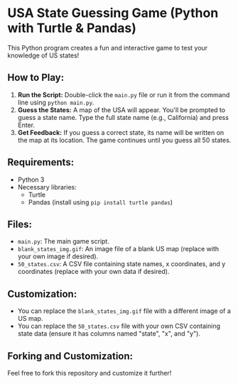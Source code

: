 # USA State Guessing Game (Python with Turtle & Pandas)

This Python program creates a fun and interactive game to test your knowledge of US states!

## How to Play:

1. **Run the Script:** Double-click the `main.py` file or run it from the command line using `python main.py`.
2. **Guess the States:** A map of the USA will appear. You'll be prompted to guess a state name. Type the full state name (e.g., California) and press Enter.
3. **Get Feedback:** If you guess a correct state, its name will be written on the map at its location. The game continues until you guess all 50 states.

## Requirements:

- Python 3
- Necessary libraries:
  - Turtle
  - Pandas (install using `pip install turtle pandas`)

## Files:

- `main.py`: The main game script.
- `blank_states_img.gif`: An image file of a blank US map (replace with your own image if desired).
- `50_states.csv`: A CSV file containing state names, x coordinates, and y coordinates (replace with your own data if desired).

## Customization:

- You can replace the `blank_states_img.gif` file with a different image of a US map.
- You can replace the `50_states.csv` file with your own CSV containing state data (ensure it has columns named "state", "x", and "y").

## Forking and Customization:

Feel free to fork this repository and customize it further!
